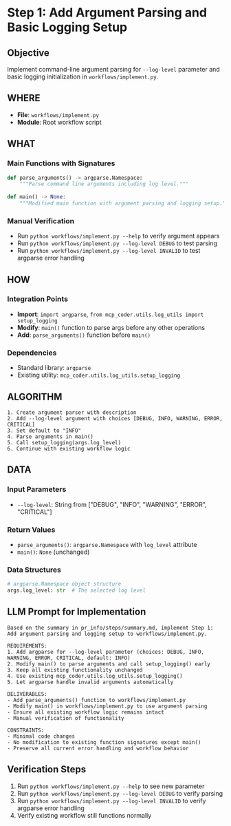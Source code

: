 # Step 1: Add Argument Parsing and Basic Logging Setup

## Objective
Implement command-line argument parsing for `--log-level` parameter and basic logging initialization in `workflows/implement.py`.

## WHERE
- **File**: `workflows/implement.py`
- **Module**: Root workflow script

## WHAT
### Main Functions with Signatures
```python
def parse_arguments() -> argparse.Namespace:
    """Parse command line arguments including log level."""
    
def main() -> None:
    """Modified main function with argument parsing and logging setup."""
```

### Manual Verification
- Run `python workflows/implement.py --help` to verify argument appears
- Run `python workflows/implement.py --log-level DEBUG` to test parsing
- Run `python workflows/implement.py --log-level INVALID` to test argparse error handling

## HOW
### Integration Points
- **Import**: `import argparse`, `from mcp_coder.utils.log_utils import setup_logging`
- **Modify**: `main()` function to parse args before any other operations
- **Add**: `parse_arguments()` function before `main()`

### Dependencies
- Standard library: `argparse`
- Existing utility: `mcp_coder.utils.log_utils.setup_logging`

## ALGORITHM
```
1. Create argument parser with description
2. Add --log-level argument with choices [DEBUG, INFO, WARNING, ERROR, CRITICAL]
3. Set default to "INFO"
4. Parse arguments in main()
5. Call setup_logging(args.log_level)
6. Continue with existing workflow logic
```

## DATA
### Input Parameters
- `--log-level`: String from ["DEBUG", "INFO", "WARNING", "ERROR", "CRITICAL"]

### Return Values
- `parse_arguments()`: `argparse.Namespace` with `log_level` attribute
- `main()`: `None` (unchanged)

### Data Structures
```python
# argparse.Namespace object structure
args.log_level: str  # The selected log level
```

## LLM Prompt for Implementation

```
Based on the summary in pr_info/steps/summary.md, implement Step 1: Add argument parsing and logging setup to workflows/implement.py.

REQUIREMENTS:
1. Add argparse for --log-level parameter (choices: DEBUG, INFO, WARNING, ERROR, CRITICAL, default: INFO)  
2. Modify main() to parse arguments and call setup_logging() early
3. Keep all existing functionality unchanged
4. Use existing mcp_coder.utils.log_utils.setup_logging()
5. Let argparse handle invalid arguments automatically

DELIVERABLES:
- Add parse_arguments() function to workflows/implement.py  
- Modify main() in workflows/implement.py to use argument parsing
- Ensure all existing workflow logic remains intact
- Manual verification of functionality

CONSTRAINTS:
- Minimal code changes
- No modification to existing function signatures except main()
- Preserve all current error handling and workflow behavior
```

## Verification Steps
1. Run `python workflows/implement.py --help` to see new parameter
2. Run `python workflows/implement.py --log-level DEBUG` to verify parsing
3. Run `python workflows/implement.py --log-level INVALID` to verify argparse error handling
4. Verify existing workflow still functions normally

